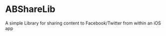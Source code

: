 ABShareLib
==========

A simple Library for sharing content to Facebook/Twitter from within an iOS app
